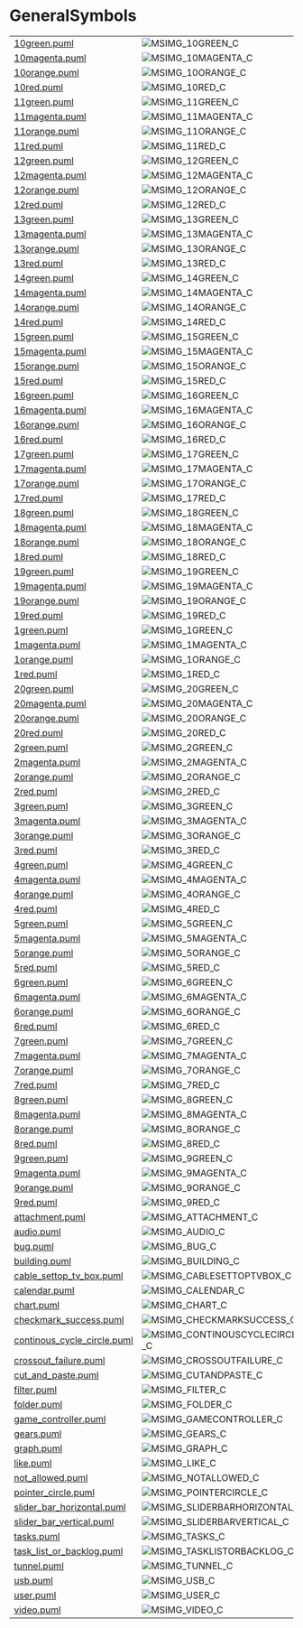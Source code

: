 # GeneralSymbols

|   |   |   |   |
|---|---|---|---|
| [10green.puml](10green.puml) | ![MSIMG_10GREEN_C](10green.png) | ![MSIMG_10GREEN_M](10green_mono.png) | ![MSIMG_10GREEN_G](10green_gray.png) | 
| [10magenta.puml](10magenta.puml) | ![MSIMG_10MAGENTA_C](10magenta.png) | ![MSIMG_10MAGENTA_M](10magenta_mono.png) | ![MSIMG_10MAGENTA_G](10magenta_gray.png) | 
| [10orange.puml](10orange.puml) | ![MSIMG_10ORANGE_C](10orange.png) | ![MSIMG_10ORANGE_M](10orange_mono.png) | ![MSIMG_10ORANGE_G](10orange_gray.png) | 
| [10red.puml](10red.puml) | ![MSIMG_10RED_C](10red.png) | ![MSIMG_10RED_M](10red_mono.png) | ![MSIMG_10RED_G](10red_gray.png) | 
| [11green.puml](11green.puml) | ![MSIMG_11GREEN_C](11green.png) | ![MSIMG_11GREEN_M](11green_mono.png) | ![MSIMG_11GREEN_G](11green_gray.png) | 
| [11magenta.puml](11magenta.puml) | ![MSIMG_11MAGENTA_C](11magenta.png) | ![MSIMG_11MAGENTA_M](11magenta_mono.png) | ![MSIMG_11MAGENTA_G](11magenta_gray.png) | 
| [11orange.puml](11orange.puml) | ![MSIMG_11ORANGE_C](11orange.png) | ![MSIMG_11ORANGE_M](11orange_mono.png) | ![MSIMG_11ORANGE_G](11orange_gray.png) | 
| [11red.puml](11red.puml) | ![MSIMG_11RED_C](11red.png) | ![MSIMG_11RED_M](11red_mono.png) | ![MSIMG_11RED_G](11red_gray.png) | 
| [12green.puml](12green.puml) | ![MSIMG_12GREEN_C](12green.png) | ![MSIMG_12GREEN_M](12green_mono.png) | ![MSIMG_12GREEN_G](12green_gray.png) | 
| [12magenta.puml](12magenta.puml) | ![MSIMG_12MAGENTA_C](12magenta.png) | ![MSIMG_12MAGENTA_M](12magenta_mono.png) | ![MSIMG_12MAGENTA_G](12magenta_gray.png) | 
| [12orange.puml](12orange.puml) | ![MSIMG_12ORANGE_C](12orange.png) | ![MSIMG_12ORANGE_M](12orange_mono.png) | ![MSIMG_12ORANGE_G](12orange_gray.png) | 
| [12red.puml](12red.puml) | ![MSIMG_12RED_C](12red.png) | ![MSIMG_12RED_M](12red_mono.png) | ![MSIMG_12RED_G](12red_gray.png) | 
| [13green.puml](13green.puml) | ![MSIMG_13GREEN_C](13green.png) | ![MSIMG_13GREEN_M](13green_mono.png) | ![MSIMG_13GREEN_G](13green_gray.png) | 
| [13magenta.puml](13magenta.puml) | ![MSIMG_13MAGENTA_C](13magenta.png) | ![MSIMG_13MAGENTA_M](13magenta_mono.png) | ![MSIMG_13MAGENTA_G](13magenta_gray.png) | 
| [13orange.puml](13orange.puml) | ![MSIMG_13ORANGE_C](13orange.png) | ![MSIMG_13ORANGE_M](13orange_mono.png) | ![MSIMG_13ORANGE_G](13orange_gray.png) | 
| [13red.puml](13red.puml) | ![MSIMG_13RED_C](13red.png) | ![MSIMG_13RED_M](13red_mono.png) | ![MSIMG_13RED_G](13red_gray.png) | 
| [14green.puml](14green.puml) | ![MSIMG_14GREEN_C](14green.png) | ![MSIMG_14GREEN_M](14green_mono.png) | ![MSIMG_14GREEN_G](14green_gray.png) | 
| [14magenta.puml](14magenta.puml) | ![MSIMG_14MAGENTA_C](14magenta.png) | ![MSIMG_14MAGENTA_M](14magenta_mono.png) | ![MSIMG_14MAGENTA_G](14magenta_gray.png) | 
| [14orange.puml](14orange.puml) | ![MSIMG_14ORANGE_C](14orange.png) | ![MSIMG_14ORANGE_M](14orange_mono.png) | ![MSIMG_14ORANGE_G](14orange_gray.png) | 
| [14red.puml](14red.puml) | ![MSIMG_14RED_C](14red.png) | ![MSIMG_14RED_M](14red_mono.png) | ![MSIMG_14RED_G](14red_gray.png) | 
| [15green.puml](15green.puml) | ![MSIMG_15GREEN_C](15green.png) | ![MSIMG_15GREEN_M](15green_mono.png) | ![MSIMG_15GREEN_G](15green_gray.png) | 
| [15magenta.puml](15magenta.puml) | ![MSIMG_15MAGENTA_C](15magenta.png) | ![MSIMG_15MAGENTA_M](15magenta_mono.png) | ![MSIMG_15MAGENTA_G](15magenta_gray.png) | 
| [15orange.puml](15orange.puml) | ![MSIMG_15ORANGE_C](15orange.png) | ![MSIMG_15ORANGE_M](15orange_mono.png) | ![MSIMG_15ORANGE_G](15orange_gray.png) | 
| [15red.puml](15red.puml) | ![MSIMG_15RED_C](15red.png) | ![MSIMG_15RED_M](15red_mono.png) | ![MSIMG_15RED_G](15red_gray.png) | 
| [16green.puml](16green.puml) | ![MSIMG_16GREEN_C](16green.png) | ![MSIMG_16GREEN_M](16green_mono.png) | ![MSIMG_16GREEN_G](16green_gray.png) | 
| [16magenta.puml](16magenta.puml) | ![MSIMG_16MAGENTA_C](16magenta.png) | ![MSIMG_16MAGENTA_M](16magenta_mono.png) | ![MSIMG_16MAGENTA_G](16magenta_gray.png) | 
| [16orange.puml](16orange.puml) | ![MSIMG_16ORANGE_C](16orange.png) | ![MSIMG_16ORANGE_M](16orange_mono.png) | ![MSIMG_16ORANGE_G](16orange_gray.png) | 
| [16red.puml](16red.puml) | ![MSIMG_16RED_C](16red.png) | ![MSIMG_16RED_M](16red_mono.png) | ![MSIMG_16RED_G](16red_gray.png) | 
| [17green.puml](17green.puml) | ![MSIMG_17GREEN_C](17green.png) | ![MSIMG_17GREEN_M](17green_mono.png) | ![MSIMG_17GREEN_G](17green_gray.png) | 
| [17magenta.puml](17magenta.puml) | ![MSIMG_17MAGENTA_C](17magenta.png) | ![MSIMG_17MAGENTA_M](17magenta_mono.png) | ![MSIMG_17MAGENTA_G](17magenta_gray.png) | 
| [17orange.puml](17orange.puml) | ![MSIMG_17ORANGE_C](17orange.png) | ![MSIMG_17ORANGE_M](17orange_mono.png) | ![MSIMG_17ORANGE_G](17orange_gray.png) | 
| [17red.puml](17red.puml) | ![MSIMG_17RED_C](17red.png) | ![MSIMG_17RED_M](17red_mono.png) | ![MSIMG_17RED_G](17red_gray.png) | 
| [18green.puml](18green.puml) | ![MSIMG_18GREEN_C](18green.png) | ![MSIMG_18GREEN_M](18green_mono.png) | ![MSIMG_18GREEN_G](18green_gray.png) | 
| [18magenta.puml](18magenta.puml) | ![MSIMG_18MAGENTA_C](18magenta.png) | ![MSIMG_18MAGENTA_M](18magenta_mono.png) | ![MSIMG_18MAGENTA_G](18magenta_gray.png) | 
| [18orange.puml](18orange.puml) | ![MSIMG_18ORANGE_C](18orange.png) | ![MSIMG_18ORANGE_M](18orange_mono.png) | ![MSIMG_18ORANGE_G](18orange_gray.png) | 
| [18red.puml](18red.puml) | ![MSIMG_18RED_C](18red.png) | ![MSIMG_18RED_M](18red_mono.png) | ![MSIMG_18RED_G](18red_gray.png) | 
| [19green.puml](19green.puml) | ![MSIMG_19GREEN_C](19green.png) | ![MSIMG_19GREEN_M](19green_mono.png) | ![MSIMG_19GREEN_G](19green_gray.png) | 
| [19magenta.puml](19magenta.puml) | ![MSIMG_19MAGENTA_C](19magenta.png) | ![MSIMG_19MAGENTA_M](19magenta_mono.png) | ![MSIMG_19MAGENTA_G](19magenta_gray.png) | 
| [19orange.puml](19orange.puml) | ![MSIMG_19ORANGE_C](19orange.png) | ![MSIMG_19ORANGE_M](19orange_mono.png) | ![MSIMG_19ORANGE_G](19orange_gray.png) | 
| [19red.puml](19red.puml) | ![MSIMG_19RED_C](19red.png) | ![MSIMG_19RED_M](19red_mono.png) | ![MSIMG_19RED_G](19red_gray.png) | 
| [1green.puml](1green.puml) | ![MSIMG_1GREEN_C](1green.png) | ![MSIMG_1GREEN_M](1green_mono.png) | ![MSIMG_1GREEN_G](1green_gray.png) | 
| [1magenta.puml](1magenta.puml) | ![MSIMG_1MAGENTA_C](1magenta.png) | ![MSIMG_1MAGENTA_M](1magenta_mono.png) | ![MSIMG_1MAGENTA_G](1magenta_gray.png) | 
| [1orange.puml](1orange.puml) | ![MSIMG_1ORANGE_C](1orange.png) | ![MSIMG_1ORANGE_M](1orange_mono.png) | ![MSIMG_1ORANGE_G](1orange_gray.png) | 
| [1red.puml](1red.puml) | ![MSIMG_1RED_C](1red.png) | ![MSIMG_1RED_M](1red_mono.png) | ![MSIMG_1RED_G](1red_gray.png) | 
| [20green.puml](20green.puml) | ![MSIMG_20GREEN_C](20green.png) | ![MSIMG_20GREEN_M](20green_mono.png) | ![MSIMG_20GREEN_G](20green_gray.png) | 
| [20magenta.puml](20magenta.puml) | ![MSIMG_20MAGENTA_C](20magenta.png) | ![MSIMG_20MAGENTA_M](20magenta_mono.png) | ![MSIMG_20MAGENTA_G](20magenta_gray.png) | 
| [20orange.puml](20orange.puml) | ![MSIMG_20ORANGE_C](20orange.png) | ![MSIMG_20ORANGE_M](20orange_mono.png) | ![MSIMG_20ORANGE_G](20orange_gray.png) | 
| [20red.puml](20red.puml) | ![MSIMG_20RED_C](20red.png) | ![MSIMG_20RED_M](20red_mono.png) | ![MSIMG_20RED_G](20red_gray.png) | 
| [2green.puml](2green.puml) | ![MSIMG_2GREEN_C](2green.png) | ![MSIMG_2GREEN_M](2green_mono.png) | ![MSIMG_2GREEN_G](2green_gray.png) | 
| [2magenta.puml](2magenta.puml) | ![MSIMG_2MAGENTA_C](2magenta.png) | ![MSIMG_2MAGENTA_M](2magenta_mono.png) | ![MSIMG_2MAGENTA_G](2magenta_gray.png) | 
| [2orange.puml](2orange.puml) | ![MSIMG_2ORANGE_C](2orange.png) | ![MSIMG_2ORANGE_M](2orange_mono.png) | ![MSIMG_2ORANGE_G](2orange_gray.png) | 
| [2red.puml](2red.puml) | ![MSIMG_2RED_C](2red.png) | ![MSIMG_2RED_M](2red_mono.png) | ![MSIMG_2RED_G](2red_gray.png) | 
| [3green.puml](3green.puml) | ![MSIMG_3GREEN_C](3green.png) | ![MSIMG_3GREEN_M](3green_mono.png) | ![MSIMG_3GREEN_G](3green_gray.png) | 
| [3magenta.puml](3magenta.puml) | ![MSIMG_3MAGENTA_C](3magenta.png) | ![MSIMG_3MAGENTA_M](3magenta_mono.png) | ![MSIMG_3MAGENTA_G](3magenta_gray.png) | 
| [3orange.puml](3orange.puml) | ![MSIMG_3ORANGE_C](3orange.png) | ![MSIMG_3ORANGE_M](3orange_mono.png) | ![MSIMG_3ORANGE_G](3orange_gray.png) | 
| [3red.puml](3red.puml) | ![MSIMG_3RED_C](3red.png) | ![MSIMG_3RED_M](3red_mono.png) | ![MSIMG_3RED_G](3red_gray.png) | 
| [4green.puml](4green.puml) | ![MSIMG_4GREEN_C](4green.png) | ![MSIMG_4GREEN_M](4green_mono.png) | ![MSIMG_4GREEN_G](4green_gray.png) | 
| [4magenta.puml](4magenta.puml) | ![MSIMG_4MAGENTA_C](4magenta.png) | ![MSIMG_4MAGENTA_M](4magenta_mono.png) | ![MSIMG_4MAGENTA_G](4magenta_gray.png) | 
| [4orange.puml](4orange.puml) | ![MSIMG_4ORANGE_C](4orange.png) | ![MSIMG_4ORANGE_M](4orange_mono.png) | ![MSIMG_4ORANGE_G](4orange_gray.png) | 
| [4red.puml](4red.puml) | ![MSIMG_4RED_C](4red.png) | ![MSIMG_4RED_M](4red_mono.png) | ![MSIMG_4RED_G](4red_gray.png) | 
| [5green.puml](5green.puml) | ![MSIMG_5GREEN_C](5green.png) | ![MSIMG_5GREEN_M](5green_mono.png) | ![MSIMG_5GREEN_G](5green_gray.png) | 
| [5magenta.puml](5magenta.puml) | ![MSIMG_5MAGENTA_C](5magenta.png) | ![MSIMG_5MAGENTA_M](5magenta_mono.png) | ![MSIMG_5MAGENTA_G](5magenta_gray.png) | 
| [5orange.puml](5orange.puml) | ![MSIMG_5ORANGE_C](5orange.png) | ![MSIMG_5ORANGE_M](5orange_mono.png) | ![MSIMG_5ORANGE_G](5orange_gray.png) | 
| [5red.puml](5red.puml) | ![MSIMG_5RED_C](5red.png) | ![MSIMG_5RED_M](5red_mono.png) | ![MSIMG_5RED_G](5red_gray.png) | 
| [6green.puml](6green.puml) | ![MSIMG_6GREEN_C](6green.png) | ![MSIMG_6GREEN_M](6green_mono.png) | ![MSIMG_6GREEN_G](6green_gray.png) | 
| [6magenta.puml](6magenta.puml) | ![MSIMG_6MAGENTA_C](6magenta.png) | ![MSIMG_6MAGENTA_M](6magenta_mono.png) | ![MSIMG_6MAGENTA_G](6magenta_gray.png) | 
| [6orange.puml](6orange.puml) | ![MSIMG_6ORANGE_C](6orange.png) | ![MSIMG_6ORANGE_M](6orange_mono.png) | ![MSIMG_6ORANGE_G](6orange_gray.png) | 
| [6red.puml](6red.puml) | ![MSIMG_6RED_C](6red.png) | ![MSIMG_6RED_M](6red_mono.png) | ![MSIMG_6RED_G](6red_gray.png) | 
| [7green.puml](7green.puml) | ![MSIMG_7GREEN_C](7green.png) | ![MSIMG_7GREEN_M](7green_mono.png) | ![MSIMG_7GREEN_G](7green_gray.png) | 
| [7magenta.puml](7magenta.puml) | ![MSIMG_7MAGENTA_C](7magenta.png) | ![MSIMG_7MAGENTA_M](7magenta_mono.png) | ![MSIMG_7MAGENTA_G](7magenta_gray.png) | 
| [7orange.puml](7orange.puml) | ![MSIMG_7ORANGE_C](7orange.png) | ![MSIMG_7ORANGE_M](7orange_mono.png) | ![MSIMG_7ORANGE_G](7orange_gray.png) | 
| [7red.puml](7red.puml) | ![MSIMG_7RED_C](7red.png) | ![MSIMG_7RED_M](7red_mono.png) | ![MSIMG_7RED_G](7red_gray.png) | 
| [8green.puml](8green.puml) | ![MSIMG_8GREEN_C](8green.png) | ![MSIMG_8GREEN_M](8green_mono.png) | ![MSIMG_8GREEN_G](8green_gray.png) | 
| [8magenta.puml](8magenta.puml) | ![MSIMG_8MAGENTA_C](8magenta.png) | ![MSIMG_8MAGENTA_M](8magenta_mono.png) | ![MSIMG_8MAGENTA_G](8magenta_gray.png) | 
| [8orange.puml](8orange.puml) | ![MSIMG_8ORANGE_C](8orange.png) | ![MSIMG_8ORANGE_M](8orange_mono.png) | ![MSIMG_8ORANGE_G](8orange_gray.png) | 
| [8red.puml](8red.puml) | ![MSIMG_8RED_C](8red.png) | ![MSIMG_8RED_M](8red_mono.png) | ![MSIMG_8RED_G](8red_gray.png) | 
| [9green.puml](9green.puml) | ![MSIMG_9GREEN_C](9green.png) | ![MSIMG_9GREEN_M](9green_mono.png) | ![MSIMG_9GREEN_G](9green_gray.png) | 
| [9magenta.puml](9magenta.puml) | ![MSIMG_9MAGENTA_C](9magenta.png) | ![MSIMG_9MAGENTA_M](9magenta_mono.png) | ![MSIMG_9MAGENTA_G](9magenta_gray.png) | 
| [9orange.puml](9orange.puml) | ![MSIMG_9ORANGE_C](9orange.png) | ![MSIMG_9ORANGE_M](9orange_mono.png) | ![MSIMG_9ORANGE_G](9orange_gray.png) | 
| [9red.puml](9red.puml) | ![MSIMG_9RED_C](9red.png) | ![MSIMG_9RED_M](9red_mono.png) | ![MSIMG_9RED_G](9red_gray.png) | 
| [attachment.puml](attachment.puml) | ![MSIMG_ATTACHMENT_C](attachment.png) | ![MSIMG_ATTACHMENT_M](attachment_mono.png) | ![MSIMG_ATTACHMENT_G](attachment_gray.png) | 
| [audio.puml](audio.puml) | ![MSIMG_AUDIO_C](audio.png) | ![MSIMG_AUDIO_M](audio_mono.png) | ![MSIMG_AUDIO_G](audio_gray.png) | 
| [bug.puml](bug.puml) | ![MSIMG_BUG_C](bug.png) | ![MSIMG_BUG_M](bug_mono.png) | ![MSIMG_BUG_G](bug_gray.png) | 
| [building.puml](building.puml) | ![MSIMG_BUILDING_C](building.png) | ![MSIMG_BUILDING_M](building_mono.png) | ![MSIMG_BUILDING_G](building_gray.png) | 
| [cable_settop_tv_box.puml](cable_settop_tv_box.puml) | ![MSIMG_CABLESETTOPTVBOX_C](cable_settop_tv_box.png) | ![MSIMG_CABLESETTOPTVBOX_M](cable_settop_tv_box_mono.png) | ![MSIMG_CABLESETTOPTVBOX_G](cable_settop_tv_box_gray.png) | 
| [calendar.puml](calendar.puml) | ![MSIMG_CALENDAR_C](calendar.png) | ![MSIMG_CALENDAR_M](calendar_mono.png) | ![MSIMG_CALENDAR_G](calendar_gray.png) | 
| [chart.puml](chart.puml) | ![MSIMG_CHART_C](chart.png) | ![MSIMG_CHART_M](chart_mono.png) | ![MSIMG_CHART_G](chart_gray.png) | 
| [checkmark_success.puml](checkmark_success.puml) | ![MSIMG_CHECKMARKSUCCESS_C](checkmark_success.png) | ![MSIMG_CHECKMARKSUCCESS_M](checkmark_success_mono.png) | ![MSIMG_CHECKMARKSUCCESS_G](checkmark_success_gray.png) | 
| [continous_cycle_circle.puml](continous_cycle_circle.puml) | ![MSIMG_CONTINOUSCYCLECIRCLE_C](continous_cycle_circle.png) | ![MSIMG_CONTINOUSCYCLECIRCLE_M](continous_cycle_circle_mono.png) | ![MSIMG_CONTINOUSCYCLECIRCLE_G](continous_cycle_circle_gray.png) | 
| [crossout_failure.puml](crossout_failure.puml) | ![MSIMG_CROSSOUTFAILURE_C](crossout_failure.png) | ![MSIMG_CROSSOUTFAILURE_M](crossout_failure_mono.png) | ![MSIMG_CROSSOUTFAILURE_G](crossout_failure_gray.png) | 
| [cut_and_paste.puml](cut_and_paste.puml) | ![MSIMG_CUTANDPASTE_C](cut_and_paste.png) | ![MSIMG_CUTANDPASTE_M](cut_and_paste_mono.png) | ![MSIMG_CUTANDPASTE_G](cut_and_paste_gray.png) | 
| [filter.puml](filter.puml) | ![MSIMG_FILTER_C](filter.png) | ![MSIMG_FILTER_M](filter_mono.png) | ![MSIMG_FILTER_G](filter_gray.png) | 
| [folder.puml](folder.puml) | ![MSIMG_FOLDER_C](folder.png) | ![MSIMG_FOLDER_M](folder_mono.png) | ![MSIMG_FOLDER_G](folder_gray.png) | 
| [game_controller.puml](game_controller.puml) | ![MSIMG_GAMECONTROLLER_C](game_controller.png) | ![MSIMG_GAMECONTROLLER_M](game_controller_mono.png) | ![MSIMG_GAMECONTROLLER_G](game_controller_gray.png) | 
| [gears.puml](gears.puml) | ![MSIMG_GEARS_C](gears.png) | ![MSIMG_GEARS_M](gears_mono.png) | ![MSIMG_GEARS_G](gears_gray.png) | 
| [graph.puml](graph.puml) | ![MSIMG_GRAPH_C](graph.png) | ![MSIMG_GRAPH_M](graph_mono.png) | ![MSIMG_GRAPH_G](graph_gray.png) | 
| [like.puml](like.puml) | ![MSIMG_LIKE_C](like.png) | ![MSIMG_LIKE_M](like_mono.png) | ![MSIMG_LIKE_G](like_gray.png) | 
| [not_allowed.puml](not_allowed.puml) | ![MSIMG_NOTALLOWED_C](not_allowed.png) | ![MSIMG_NOTALLOWED_M](not_allowed_mono.png) | ![MSIMG_NOTALLOWED_G](not_allowed_gray.png) | 
| [pointer_circle.puml](pointer_circle.puml) | ![MSIMG_POINTERCIRCLE_C](pointer_circle.png) | ![MSIMG_POINTERCIRCLE_M](pointer_circle_mono.png) | ![MSIMG_POINTERCIRCLE_G](pointer_circle_gray.png) | 
| [slider_bar_horizontal.puml](slider_bar_horizontal.puml) | ![MSIMG_SLIDERBARHORIZONTAL_C](slider_bar_horizontal.png) | ![MSIMG_SLIDERBARHORIZONTAL_M](slider_bar_horizontal_mono.png) | ![MSIMG_SLIDERBARHORIZONTAL_G](slider_bar_horizontal_gray.png) | 
| [slider_bar_vertical.puml](slider_bar_vertical.puml) | ![MSIMG_SLIDERBARVERTICAL_C](slider_bar_vertical.png) | ![MSIMG_SLIDERBARVERTICAL_M](slider_bar_vertical_mono.png) | ![MSIMG_SLIDERBARVERTICAL_G](slider_bar_vertical_gray.png) | 
| [tasks.puml](tasks.puml) | ![MSIMG_TASKS_C](tasks.png) | ![MSIMG_TASKS_M](tasks_mono.png) | ![MSIMG_TASKS_G](tasks_gray.png) | 
| [task_list_or_backlog.puml](task_list_or_backlog.puml) | ![MSIMG_TASKLISTORBACKLOG_C](task_list_or_backlog.png) | ![MSIMG_TASKLISTORBACKLOG_M](task_list_or_backlog_mono.png) | ![MSIMG_TASKLISTORBACKLOG_G](task_list_or_backlog_gray.png) | 
| [tunnel.puml](tunnel.puml) | ![MSIMG_TUNNEL_C](tunnel.png) | ![MSIMG_TUNNEL_M](tunnel_mono.png) | ![MSIMG_TUNNEL_G](tunnel_gray.png) | 
| [usb.puml](usb.puml) | ![MSIMG_USB_C](usb.png) | ![MSIMG_USB_M](usb_mono.png) | ![MSIMG_USB_G](usb_gray.png) | 
| [user.puml](user.puml) | ![MSIMG_USER_C](user.png) | ![MSIMG_USER_M](user_mono.png) | ![MSIMG_USER_G](user_gray.png) | 
| [video.puml](video.puml) | ![MSIMG_VIDEO_C](video.png) | ![MSIMG_VIDEO_M](video_mono.png) | ![MSIMG_VIDEO_G](video_gray.png) | 
